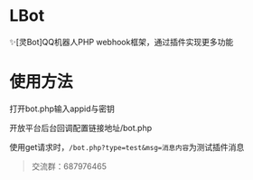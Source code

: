 # LBot

✨[灵Bot]QQ机器人PHP webhook框架，通过插件实现更多功能

# 使用方法

打开bot.php输入appid与密钥

开放平台后台回调配置链接地址/bot.php

使用get请求时，`/bot.php?type=test&msg=消息内容`为测试插件消息

> 交流群：687976465